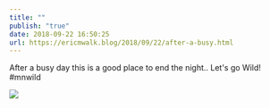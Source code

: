 ```yaml
---
title: ""
publish: "true"
date: 2018-09-22 16:50:25
url: https://ericmwalk.blog/2018/09/22/after-a-busy.html
---
```


After a busy day this is a good place to end the night.. Let's go Wild! #mnwild

![](https://ericmwalk.blog/uploads/2022/774c493466.jpg)